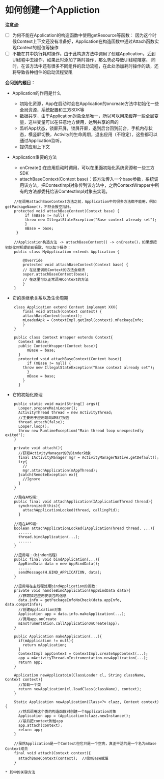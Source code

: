 # 如何创建一个Appliction  
**注意点:**  
- [ ] 为何不能在Application的构造函数中使用getResource等函数： 因为这个时候Context上下文还没有准备好，Application在构造函数中通过Attach函数实现Context的赋值等操作
- [ ] 不能在其中执行耗时操作，由于此构造方法中调用了创建Application，丢到UI线程中去操作，如果此时添加了耗时操作，那么势必导致UI线程阻塞。
	同时，在该方法中还有很多不同组件的启动流程，在此处添加耗时操作的话，还将导致各种组件的启动流程受阻

**会问到的题目：**
* Application的作用是什么  
	* 初始化资源，App在启动时会在Application的oncreate方法中初始化一些全局资源，系统配置和三方SDK等  
	* 数据共享，由于Application对象全局唯一，所以可以用来缓存一些全局变量，这些变量可以在任意地方使用，达到共享的目的
	* 监听App状态，锁屏开屏，锁屏开屏，退到后台回到前台，手机内存状态，横竖屏切换，Activity的生命周期，退出应用（不稳定），这些都可以通过Application监听。
	* 提供应用上下文

* Application重要的方法  
	* onCreate():在应用启动时调用，可以在里面初始化系统资源和一些三方SDK
	* attachBaseContext(Context base)：该方法传入一个base参数，系统调用该方法，把ContextImpl对象传到该方法中，之后ContextWrapper中所有的方法都委托给该ComtextImpl对象去实现。
```
	//在调用attachBaseContext方法之前，Application中的很多方法都不能用，例如getPackageName()，不然会报空指针。  
	protected void attachBaseContext(Context base) {
	     if (mBase != null) {
		 throw new IllegalStateException("Base context already set");
	     }
	     mBase = base;
	 }
```
```
 	//Application构造方法 -> attachBaseContext() -> onCreate()，如果想把初始化时机提前到极致，可以如下操作：
	public class MyApplication extends Application {  

	    @Override  
	    protected void attachBaseContext(Context base) {  
		// 在这里调用Context的方法会崩溃  
		super.attachBaseContext(base);  
		// 在这里可以正常调用Context的方法  
	    }  
	}
```

* 它的类继承关系以及生命周期
```
	class Application extend Context implement XXX{
	    final void attach(Context context) {
		attachBaseContext(context);
		mLoadedApk = ContextImpl.getImpl(context).mPackageInfo;
	    }
	}

	public class Context Wrapper extends Context{
	  Context mBase;
	  public ContextWrapper(Context base){
	      mBase = base;
	  }
	  protected void attachBaseContext(Context base){
	      if (mBase != null) {
		throw new IllegalStateException("Base context already set");
	      }
	      mBase = base;
	    }
	  }
```
* 它的初始化原理
```
	public static void main(String[] args){
	  Looper.prepareMainLooper();
	  ActivityThread thread = new ActivityThread;
	  //主要用于应用端向AMS打报告
	  thread.attach(false);
	  Looper.loop();
	  throw new RuntimeExceptiom("Main thread loop unexpectedly exited");
	}

	private void attach(){
	  //获取ActivityManager的的Binder对象
	  final IActivityManager mgr = ActivityManagerNative.getDefault();
	  try{
	    //
	    mgr.attachApplication(mAppThread);
	  }catch(RemoteException ex){
	    //Ignore
	  }
	}

	//跑在AMS端:
	public final void attachApplication(IApplicationThread thread){
	  synchronized(this){
	    attachApplicationLocked(thread, callingPid);
	  }
	
	//跑在AMS端:
	boolean attachApplicationLocked(IApplicationThread thread, ...){
	  ......
	  thread.bindApplication(...);
	  ......
	}
	
	//应用端：(binder线程）
	public final void bindApplication(...){
	  AppBindData data = new AppBindData();
	  ......
	  sendMessage(H.BIND_APPLICATION, data);
	}
	
	//应用端在主线程处理bindApplication的函数：
	private void handleBindApplication(AppBindData data){
	  //获取描述应用安装包的信息
	  data.info = getPackageInfoNoCheck(data.appInfo, data.compatInfo);
	  //创建Application对象
	  Application app = data.info.makeApplication(...);
	  //调用app.onCreate
	  mInstrumentation.callApplicationOnCreate(app);
	}

	public Application makeApplication(...){
	  if(mApplication != null){
	    return mApplication;
	  }
	  ContextImpl appContext = ContextImpl.createAppContext(...);
	  app = mActivityThread.mInstrumentation.newApplication(...);
	  return app;
	}

	Application newApplicatoin(ClassLoader cl, String className, Context context){
	  //加载一个类
	  return newApplication(cl.loadClass(className), context);
	}

	Static Application newApplication(Class<?> clazz, Context context){
	  //然后调用这个类的构造函数对创建一个Application对象
	  Application app = (Application)clazz.newInstance();
	  //最后把context附给app
	  app.attach(context);
	  return app;
	}

	//虽然Application是一个Context但它只是一个空壳，真正干活的是一个名为mBase Context成员
	final void attach(Context context){
	  attachBaseContext(context);  //给mBase赋值
	}
```  
	* 其中的关键方法
